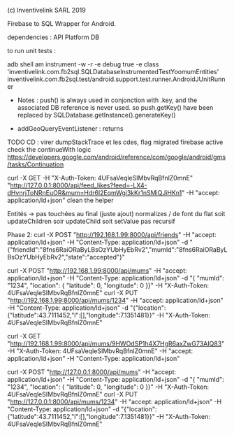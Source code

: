 (c) Inventivelink SARL 2019

Firebase to SQL Wrapper for Android.

dependencies : API Platform DB

to run unit tests : 

adb shell am instrument -w -r   -e debug true -e class 'inventivelink.com.fb2sql.SQLDatabaseInstrumentedTestYoomumEntities' inventivelink.com.fb2sql.test/android.support.test.runner.AndroidJUnitRunner





- Notes : push() is always used in conjonction with .key, and the associated DB reference is never used. 
so push.getKey() have been replaced by SQLDatabase.getInstance().generateKey()


- addGeoQueryEventListener : returns 


TODO CD : 
virer dumpStackTrace et les cdes, 
flag migrated
firebase active
check the continueWith logic https://developers.google.com/android/reference/com/google/android/gms/tasks/Continuation




curl -X GET -H "X-Auth-Token: 4UFsaVeqleSIMbvRqBfnlZ0mnE" "http://127.0.0.1:8000/api/feed_likes?feed=-LX4-dHvnrjToNRnEuOR&mum=Hdr6l2EqmWgi3kKr1nSMiQJiHKn1" -H "accept: application/ld+json"
clean the helper

Entités -> pas touchées au final (juste ajout)
normalizes / de font du flat soit updateChildren soir updateChild soit setValue pas recursif

Phase 2: 
curl -X POST "http://192.168.1.99:8000/api/friends" -H "accept: application/ld+json" -H "Content-Type: application/ld+json" -d "{\"friendId\":\"8fns6RaiORaByLBsOzYUbHyEbRv2\",\"mumId\":\"8fns6RaiORaByLBsOzYUbHyEbRv2\",\"state\":\"accepted\"}"

curl -X POST "http://192.168.1.99:8000/api/mums" -H "accept: application/ld+json" -H "Content-Type: application/ld+json" -d "{ \"mumId\": \"1234\", \"location\": { \"latitude\": 0, \"longitude\": 0 }}" -H "X-Auth-Token: 4UFsaVeqleSIMbvRqBfnlZ0mnE"
curl -X PUT "http://192.168.1.99:8000/api/mums/1234" -H "accept: application/ld+json" -H "Content-Type: application/ld+json" -d "{\"location\":{\"latitude\":43.7111452,\"l\":[],\"longitude\":7.1351481}}" -H "X-Auth-Token: 4UFsaVeqleSIMbvRqBfnlZ0mnE"

curl -X GET "http://192.168.1.99:8000/api/mums/9HWOdSP1h4X7HgR6axZwG73AIQ83" -H "X-Auth-Token: 4UFsaVeqleSIMbvRqBfnlZ0mnE" -H "accept: application/ld+json" -H "Content-Type: application/ld+json" 



curl -X POST "http://127.0.0.1:8000/api/mums" -H "accept: application/ld+json" -H "Content-Type: application/ld+json" -d "{ \"mumId\": \"1234\", \"location\": { \"latitude\": 0, \"longitude\": 0 }}" -H "X-Auth-Token: 4UFsaVeqleSIMbvRqBfnlZ0mnE"
curl -X PUT "http://127.0.0.1:8000/api/mums/1234" -H "accept: application/ld+json" -H "Content-Type: application/ld+json" -d "{\"location\":{\"latitude\":43.7111452,\"l\":[],\"longitude\":7.1351481}}" -H "X-Auth-Token: 4UFsaVeqleSIMbvRqBfnlZ0mnE"

